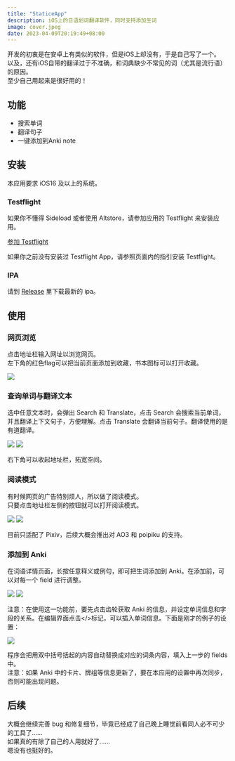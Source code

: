 ```yaml
---
title: "StaticeApp"
description: iOS上的日语划词翻译软件，同时支持添加生词
image: cover.jpeg
date: 2023-04-09T20:19:49+08:00
---
```


<style>
  section img {
    width: 300px;
  }
</style>

开发的初衷是在安卓上有类似的软件，但是iOS上却没有，于是自己写了一个。  
以及，还有iOS自带的翻译过于不准确，和词典缺少不常见的词（尤其是流行语）的原因。  
至少自己用起来是很好用的！  

## 功能

- 搜索单词
- 翻译句子
- 一键添加到Anki note

## 安装

本应用要求 iOS16 及以上的系统。

### Testflight

如果你不懂得 Sideload 或者使用 Altstore，请参加应用的 Testflight 来安装应用。  

[参加 Testflight](https://testflight.apple.com/join/rOd5PlDt)

如果你之前没有安装过 Testflight App，请参照页面内的指引安装 Testflight。

### IPA

请到 [Release](https://github.com/Chen03/StaticeApp/releases) 里下载最新的 ipa。

## 使用

### 网页浏览

点击地址栏输入网址以浏览网页。  
左下角的红色flag可以把当前页面添加到收藏，书本图标可以打开收藏。  

![](IMG_4566.PNG)

### 查询单词与翻译文本

选中任意文本时，会弹出 Search 和 Translate，点击 Search 会搜索当前单词，并且翻译上下文句子，方便理解。点击 Translate 会翻译当前句子。翻译使用的是有道翻译。

![](IMG_4567.PNG)
![](IMG_4568.PNG)

右下角可以收起地址栏，拓宽空间。 

### 阅读模式

有时候网页的广告特别烦人，所以做了阅读模式。  
只要点击地址栏左侧的按钮就可以打开阅读模式。  

![](IMG_4670.jpg)
![](IMG_4671.PNG)

目前只适配了 Pixiv，后续大概会推出对 AO3 和 poipiku 的支持。

### 添加到 Anki

在词语详情页面，长按任意释义或例句，即可把生词添加到 Anki。在添加前，可以对每一个 field 进行调整。  

![](IMG_4570.PNG)
![](IMG_4571.PNG)

注意：在使用这一功能前，要先点击齿轮获取 Anki 的信息，并设定单词信息和字段的关系。在编辑界面点击</>标记，可以插入单词信息。下面是刚才的例子的设置：  

![](IMG_4572.PNG)

程序会把用双中括号括起的内容自动替换成对应的词条内容，填入上一步的 fields 中。  
注意：如果 Anki 中的卡片、牌组等信息更新了，要在本应用的设置中再次同步，否则可能出现问题。

## 后续

大概会继续完善 bug 和修复细节，毕竟已经成了自己晚上睡觉前看同人必不可少的工具了……  
如果真的有除了自己的人用就好了……  
嗯没有也挺好的。  